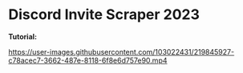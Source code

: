  # Discord Invite Scraper 2023
**Tutorial:**

https://user-images.githubusercontent.com/103022431/219845927-c78acec7-3662-487e-8118-6f8e6d757e90.mp4



